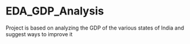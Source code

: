 # EDA_GDP_Analysis
Project is based on analyzing the GDP of the various states of India and suggest ways to improve it
